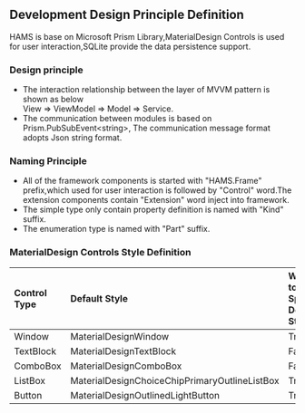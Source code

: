 ## Development Design Principle Definition  

HAMS is base on Microsoft Prism Library,MaterialDesign Controls is used for
user interaction,SQLite provide the data persistence support.

### Design principle
- The interaction relationship between the layer of MVVM pattern is shown as below  
  View => ViewModel => Model => Service.  
- The communication between modules is based on Prism.PubSubEvent\<string>,
  The communication message format adopts Json string format.  

### Naming Principle  
- All of the framework components is started with "HAMS.Frame" prefix,which
  used for user interaction is followed by "Control" word.The extension
  components contain "Extension" word inject into framework.  
- The simple type only contain property definition is named with "Kind" suffix.  
- The enumeration type is named with "Part" suffix.  

### MaterialDesign Controls Style Definition  
| Control Type  | Default Style | Whether to Specify Default Style |
| :----         | :----         | :----                            |
| Window        | MaterialDesignWindow                          | True  |
| TextBlock     | MaterialDesignTextBlock                       | False |
| ComboBox      | MaterialDesignComboBox                        | False |
| ListBox       | MaterialDesignChoiceChipPrimaryOutlineListBox | True  |
| Button        | MaterialDesignOutlinedLightButton             | True  |
